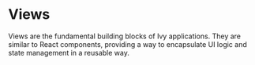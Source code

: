 ﻿# Views

Views are the fundamental building blocks of Ivy applications. They are similar to React components, providing a way to encapsulate UI logic and state management in a reusable way.
